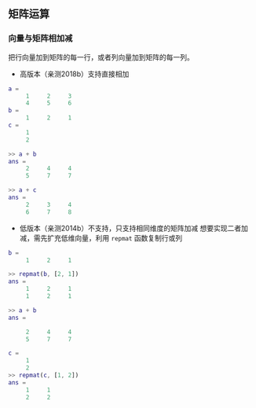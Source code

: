 ## 矩阵运算

### 向量与矩阵相加减

把行向量加到矩阵的每一行，或者列向量加到矩阵的每一列。

- 高版本（亲测2018b）支持直接相加
```matlab
a =
     1     2     3
     4     5     6
b =
     1     2     1
c =
     1
     2

>> a + b
ans =
     2     4     4
     5     7     7

>> a + c
ans =
     2     3     4
     6     7     8
```

- 低版本（亲测2014b）不支持，只支持相同维度的矩阵加减
想要实现二者加减，需先扩充低维向量，利用 `repmat` 函数复制行或列
```matlab
b =
     1     2     1

>> repmat(b, [2, 1])
ans =
     1     2     1
     1     2     1

>> a + b
ans =

     2     4     4
     5     7     7

c =
     1
     2
>> repmat(c, [1, 2])
ans =
     1     1
     2     2
```
